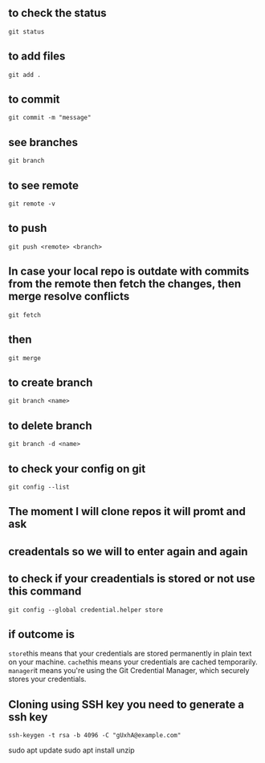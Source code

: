 ## to check the status
```git status```

## to add files
```git add .```

## to commit
```git commit -m "message"```

## see branches
```git branch```

## to see remote
```git remote -v```

## to push
```git push <remote> <branch>```

## In case your local repo is outdate with commits from the remote then fetch the changes, then merge resolve conflicts 
```git fetch```
## then
```git merge```

## to create branch
```git branch <name>```

## to delete branch
```git branch -d <name>```

## to check your config on git 
```git config --list```

## The moment I will clone repos it will promt and ask
## creadentals so we will to enter again and again
## to check if your creadentials is stored or not use this command
```git config --global credential.helper store```
## if outcome is
```store```this means that your credentials are stored permanently in plain text on your machine.
```cache```this means your credentials are cached temporarily.
```manager```it means you're using the Git Credential Manager, which securely stores your credentials.

## Cloning using SSH key you need to generate a ssh key
```ssh-keygen -t rsa -b 4096 -C "gUxhA@example.com"```

sudo apt update
sudo apt install unzip
